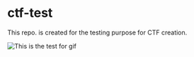 # ctf-test
This repo. is created for the testing purpose for CTF creation.

![This is the test for gif](https://media.giphy.com/media/OrSb2k3awpfxRZVvVO/giphy.gif)
